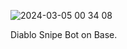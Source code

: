 ![2024-03-05 00 34 08](https://github.com/umarz317/Diablo/assets/61620968/8c7d1af2-ad30-4bcb-b241-75b24d60bc64)

Diablo Snipe Bot on Base.
